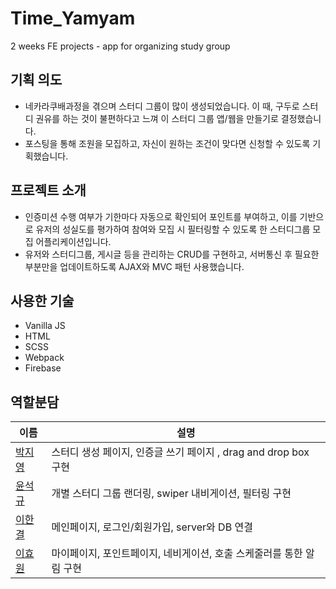 # Time_Yamyam

2 weeks FE projects - app for organizing study group

## 기획 의도

- 네카라쿠배과정을 겪으며 스터디 그룹이 많이 생성되었습니다. 이 때, 구두로 스터디 권유를 하는 것이 불편하다고 느껴 이 스터디 그룹 앱/웹을 만들기로 결정했습니다.
- 포스팅을 통해 조원을 모집하고, 자신이 원하는 조건이 맞다면 신청할 수 있도록 기획했습니다.

## 프로젝트 소개

- 인증미션 수행 여부가 기한마다 자동으로 확인되어 포인트를 부여하고, 이를 기반으로 유저의 성실도를 평가하여 참여와 모집 시 필터링할 수 있도록 한 스터디그룹 모집 어플리케이션입니다.
- 유저와 스터디그룹, 게시글 등을 관리하는 CRUD를 구현하고, 서버통신 후 필요한 부분만을 업데이트하도록 AJAX와 MVC 패턴 사용했습니다.

## 사용한 기술

- Vanilla JS
- HTML
- SCSS
- Webpack
- Firebase

## 역할분담

| 이름                                    | 설명                                                                 |
| --------------------------------------- | -------------------------------------------------------------------- |
| [박지영](https://github.com/kkdd0757)   | 스터디 생성 페이지, 인증글 쓰기 페이지 , drag and drop box 구현      |
| [윤석규](https://github.com/dbstjrrb12) | 개별 스터디 그룹 랜더링, swiper 내비게이션, 필터링 구현              |
| [이한결](https://github.com/hanana1253) | 메인페이지, 로그인/회원가입, server와 DB 연결                        |
| [이효원](https://github.com/hhhyyo)     | 마이페이지, 포인트페이지, 네비게이션, 호출 스케줄러를 통한 알림 구현 |
